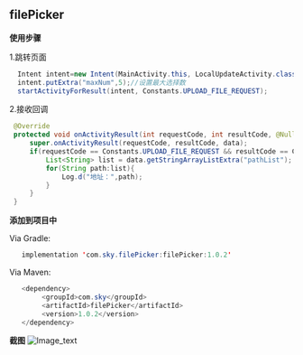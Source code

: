## filePicker


**使用步骤**

  1.跳转页面
  ```java
    Intent intent=new Intent(MainActivity.this, LocalUpdateActivity.class);
    intent.putExtra("maxNum",5);//设置最大选择数
    startActivityForResult(intent, Constants.UPLOAD_FILE_REQUEST);
  ```
  
  2.接收回调
   ```java
    @Override
    protected void onActivityResult(int requestCode, int resultCode, @Nullable Intent data) {
        super.onActivityResult(requestCode, resultCode, data);
        if(requestCode == Constants.UPLOAD_FILE_REQUEST && resultCode == Constants.UPLOAD_FILE_RESULT){
            List<String> list = data.getStringArrayListExtra("pathList");
            for(String path:list){
                Log.d("地址：",path);
            }
        }
    }
  ```
  
  
  **添加到项目中**
  
  Via Gradle:
  
  

```java
   implementation 'com.sky.filePicker:filePicker:1.0.2'
```

  Via Maven:
  
  

```java
   <dependency>
    	<groupId>com.sky</groupId>
        <artifactId>filePicker</artifactId>
        <version>1.0.2</version>
   </dependency>
```

  **截图**
  ![Image_text](https://github.com/kaikai951206/filePicker/blob/master/app/src/main/res/drawable/img1.jpg)
